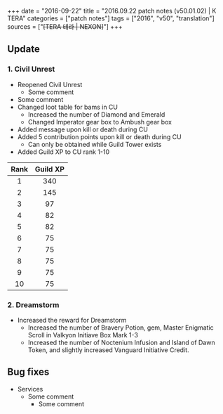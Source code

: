 +++
date = "2016-09-22"
title = "2016.09.22 patch notes (v50.01.02) | K TERA"
categories = ["patch notes"]
tags = ["2016", "v50", "translation"]
sources = ["~~[TERA 테라 | NEXON]~~"]
+++

## Update

### **1.** Civil Unrest
- Reopened Civil Unrest
  - Some comment
- Some comment
- Changed loot table for bams in CU
  - Increased the number of Diamond and Emerald
  - Changed Imperator gear box to Ambush gear box
- Added message upon kill or death during CU
- Added 5 contribution points upon kill or death during CU
  - Can only be obtained while Guild Tower exists
- Added Guild XP to CU rank 1-10

| Rank | Guild XP |
| :-: | :-: |
| 1 | 340 |
| 2 | 145 |
| 3 | 97 |
| 4 | 82 |
| 5 | 82 |
| 6 | 75 |
| 7 | 75 |
| 8 | 75 |
| 9 | 75 |
| 10 | 75 |

### **2.** Dreamstorm
- Increased the reward for Dreamstorm
  - Increased the number of Bravery Potion, gem, Master Enigmatic Scroll in Valkyon Initiave Box Mark 1-3
  - Increased the number of Noctenium Infusion and Island of Dawn Token, and slightly increased Vanguard Initiative Credit.

## Bug fixes

- Services
  - Some comment
    - Some comment
